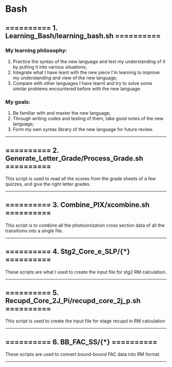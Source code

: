 # Bash
## ========== 1. Learning_Bash/learning_bash.sh ==========

### My learning philosophy: 
1. Practice the syntax of the new language and test my understanding of it by putting it into various situations; 
2. Integrate what I have leant with the new piece I'm learning to improve my understanding and view of the new language; 
3. Compare with other languages I have learnt and try to solve some similar problems encountered before with the new language.

### My goals: 
1. Be familiar with and  master the new language; 
2. Through writing codes and testing of them, take good notes of the new language; 
3. Form my own syntax library of the new language for future review.

*** 

## ========== 2. Generate_Letter_Grade/Process_Grade.sh ==========
This script is used to read all the scores from the grade sheets of a few quizzes, and give the right letter grades.
***

## ========== 3. Combine_PIX/xcombine.sh ==========
This script is to combine all the photoionization cross section data of all the transitions into a single file.

***

## ========== 4. Stg2_Core_e_SLP/{\*} ==========
These scripts are what I used to create the input file for stg2 RM calculation.

***

## ========== 5. Recupd_Core_2J_Pi/recupd_core_2j_p.sh ==========
This script is used to create the input file for stage recupd in RM calculation

***
## ========== 6. BB_FAC_SS/{\*} ==========
These scripts are used to convert bound-bound FAC data into RM format.

***
